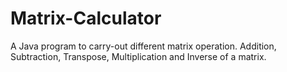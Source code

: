 # Matrix-Calculator

A Java program to carry-out different matrix operation.
Addition, Subtraction, Transpose, Multiplication and Inverse of a matrix.
